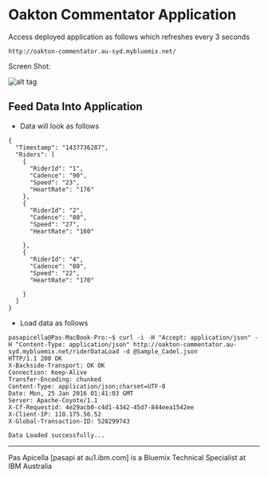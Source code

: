 <h1>Oakton Commentator Application</h1>

Access deployed application as follows which refreshes every 3 seconds

```
http://oakton-commentator.au-syd.mybluemix.net/
```

Screen Shot:

![alt tag](https://dl.dropboxusercontent.com/u/15829935/bluemix-docs/images/oakton-comm-1.png)


<h2> Feed Data Into Application </h2>

- Data will look as follows

```
{
  "Timestamp": "1437736287",
  "Riders": [
    {
      "RiderId": "1",
      "Cadence": "90",
      "Speed": "23",
      "HeartRate": "176"
    },
	{
	  "RiderId": "2",
      "Cadence": "80",
      "Speed": "27",
      "HeartRate": "160"

	},
	{
	  "RiderId": "4",
      "Cadence": "80",
      "Speed": "22",
      "HeartRate": "170"

	}
  ]
}
```

- Load data as follows

```
pasapicella@Pas-MacBook-Pro:~$ curl -i -H "Accept: application/json" -H "Content-Type: application/json" http://oakton-commentator.au-syd.mybluemix.net/riderDataLoad -d @Sample_Cadel.json
HTTP/1.1 200 OK
X-Backside-Transport: OK OK
Connection: Keep-Alive
Transfer-Encoding: chunked
Content-Type: application/json;charset=UTF-8
Date: Mon, 25 Jan 2016 01:41:03 GMT
Server: Apache-Coyote/1.1
X-Cf-Requestid: 4e29acb0-c4d1-4342-45d7-844eea1542ee
X-Client-IP: 110.175.56.52
X-Global-Transaction-ID: 528299743

Data Loaded successfully...
```

<hr />
Pas Apicella [pasapi at au1.ibm.com] is a Bluemix Technical Specialist at IBM Australia 